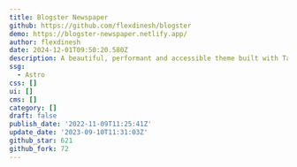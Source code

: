 ```yaml
---
title: Blogster Newspaper
github: https://github.com/flexdinesh/blogster
demo: https://blogster-newspaper.netlify.app/
author: flexdinesh
date: 2024-12-01T09:50:20.580Z
description: A beautiful, performant and accessible theme built with Tailwind.
ssg:
  - Astro
css: []
ui: []
cms: []
category: []
draft: false
publish_date: '2022-11-09T11:25:41Z'
update_date: '2023-09-10T11:31:03Z'
github_star: 621
github_fork: 72
---
```

